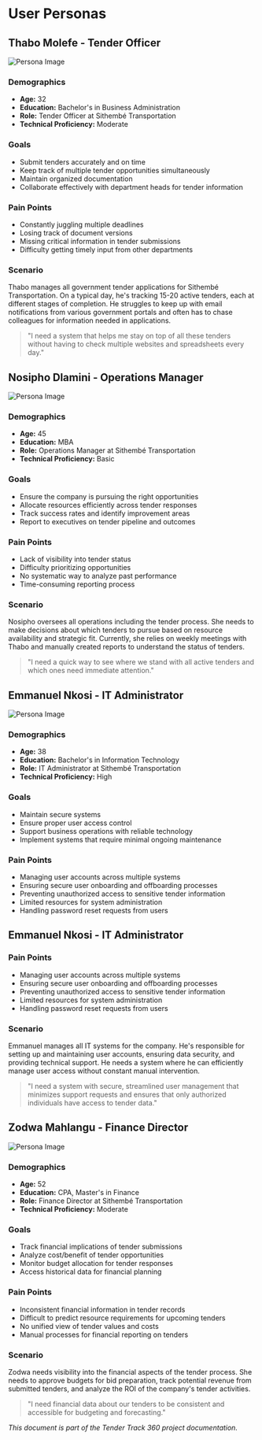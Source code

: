 # User Personas

## Thabo Molefe - Tender Officer

![Persona Image](https://via.placeholder.com/150)

### Demographics
- **Age:** 32
- **Education:** Bachelor's in Business Administration
- **Role:** Tender Officer at Sithembé Transportation
- **Technical Proficiency:** Moderate

### Goals
- Submit tenders accurately and on time
- Keep track of multiple tender opportunities simultaneously
- Maintain organized documentation
- Collaborate effectively with department heads for tender information

### Pain Points
- Constantly juggling multiple deadlines
- Losing track of document versions
- Missing critical information in tender submissions
- Difficulty getting timely input from other departments

### Scenario
Thabo manages all government tender applications for Sithembé Transportation. On a typical day, he's tracking 15-20 active tenders, each at different stages of completion. He struggles to keep up with email notifications from various government portals and often has to chase colleagues for information needed in applications.

> "I need a system that helps me stay on top of all these tenders without having to check multiple websites and spreadsheets every day."

## Nosipho Dlamini - Operations Manager

![Persona Image](https://via.placeholder.com/150)

### Demographics
- **Age:** 45
- **Education:** MBA
- **Role:** Operations Manager at Sithembé Transportation
- **Technical Proficiency:** Basic

### Goals
- Ensure the company is pursuing the right opportunities
- Allocate resources efficiently across tender responses
- Track success rates and identify improvement areas
- Report to executives on tender pipeline and outcomes

### Pain Points
- Lack of visibility into tender status
- Difficulty prioritizing opportunities
- No systematic way to analyze past performance
- Time-consuming reporting process

### Scenario
Nosipho oversees all operations including the tender process. She needs to make decisions about which tenders to pursue based on resource availability and strategic fit. Currently, she relies on weekly meetings with Thabo and manually created reports to understand the status of tenders.

> "I need a quick way to see where we stand with all active tenders and which ones need immediate attention."

## Emmanuel Nkosi - IT Administrator

![Persona Image](https://via.placeholder.com/150)

### Demographics
- **Age:** 38
- **Education:** Bachelor's in Information Technology
- **Role:** IT Administrator at Sithembé Transportation
- **Technical Proficiency:** High

### Goals
- Maintain secure systems
- Ensure proper user access control
- Support business operations with reliable technology
- Implement systems that require minimal ongoing maintenance

### Pain Points
- Managing user accounts across multiple systems
- Ensuring secure user onboarding and offboarding processes
- Preventing unauthorized access to sensitive tender information
- Limited resources for system administration
- Handling password reset requests from users

## Emmanuel Nkosi - IT Administrator

### Pain Points
- Managing user accounts across multiple systems
- Ensuring secure user onboarding and offboarding processes
- Preventing unauthorized access to sensitive tender information
- Limited resources for system administration
- Handling password reset requests from users

### Scenario
Emmanuel manages all IT systems for the company. He's responsible for setting up and maintaining user accounts, ensuring data security, and providing technical support. He needs a system where he can efficiently manage user access without constant manual intervention.

> "I need a system with secure, streamlined user management that minimizes support requests and ensures that only authorized individuals have access to tender data."


## Zodwa Mahlangu - Finance Director

![Persona Image](https://via.placeholder.com/150)

### Demographics
- **Age:** 52
- **Education:** CPA, Master's in Finance
- **Role:** Finance Director at Sithembé Transportation
- **Technical Proficiency:** Moderate

### Goals
- Track financial implications of tender submissions
- Analyze cost/benefit of tender opportunities
- Monitor budget allocation for tender responses
- Access historical data for financial planning

### Pain Points
- Inconsistent financial information in tender records
- Difficult to predict resource requirements for upcoming tenders
- No unified view of tender values and costs
- Manual processes for financial reporting on tenders

### Scenario
Zodwa needs visibility into the financial aspects of the tender process. She needs to approve budgets for bid preparation, track potential revenue from submitted tenders, and analyze the ROI of the company's tender activities.

> "I need financial data about our tenders to be consistent and accessible for budgeting and forecasting."

*This document is part of the Tender Track 360 project documentation.*